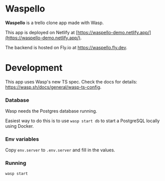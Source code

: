 Waspello
=========

**Waspello** is a trello clone app made with Wasp.

This app is deployed on Netlify at [https://waspello-demo.netlify.app/](https://waspello-demo.netlify.app/).

The backend is hosted on Fly.io at https://waspello.fly.dev.

# Development
This app uses Wasp's new TS spec. Check the docs for details:
https://wasp.sh/docs/general/wasp-ts-config.

### Database
Wasp needs the Postgres database running. 

Easiest way to do this is to use `wasp start db` to start a PostgreSQL locally using Docker.

### Env variables
Copy `env.server` to `.env.server` and fill in the values.

### Running

`wasp start`
